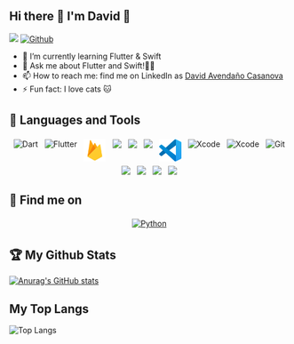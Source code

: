 ## Hi there 👋 I'm David 🤠
![](https://visitor-badge.laobi.icu/badge?page_id=davidac2007.davidac2007) [![Github](https://img.shields.io/github/followers/davidac2007?label=Followers&logo=Github)](https://github.com/davidac2007)


- 🌱 I’m currently learning Flutter & Swift
- 💬 Ask me about Flutter and Swift!💙🧡
- 📫 How to reach me: find me on LinkedIn as [David Avendaño Casanova
](https://www.linkedin.com/in/david-avenda%C3%B1o-casanova/)
- ⚡ Fun fact: I love cats 🐱

## 🧰 Languages and Tools
<p align="center">
<img src="https://pbs.twimg.com/profile_images/993555605078994945/Yr-pWI4G.jpg" alt="Dart" height="40" style="vertical-align:top; margin:4px">
<img src="https://miro.medium.com/max/1000/1*ilC2Aqp5sZd1wi0CopD1Hw.png" alt="Flutter" height="40" style="vertical-align:top; margin:4px">
<img src="https://raw.githubusercontent.com/github/explore/80688e429a7d4ef2fca1e82350fe8e3517d3494d/topics/firebase/firebase.png" height="40" style="vertical-align:top; margin:4px">
<img src="https://upload.wikimedia.org/wikipedia/commons/thumb/1/18/ISO_C%2B%2B_Logo.svg/1200px-ISO_C%2B%2B_Logo.svg.png" height="40" style="vertical-align:top; margin:4px">
<img src="https://blog.desafiolatam.com/wp-content/uploads/2018/05/swift-logo.png" height="40" style="vertical-align:top; margin:4px">
<img src="https://upload.wikimedia.org/wikipedia/commons/1/19/C_Logo.png" height="40" style="vertical-align:top; margin:4px">
<img src="https://raw.githubusercontent.com/github/explore/80688e429a7d4ef2fca1e82350fe8e3517d3494d/topics/visual-studio-code/visual-studio-code.png" alt="VS Code" height="40" style="vertical-align:top; margin:4px">
<img src="https://developer.apple.com/design/human-interface-guidelines/macos/images/app-icon-realistic-materials_2x.png" alt="Xcode" height="40" style="vertical-align:top; margin:4px">
<img src="https://2.bp.blogspot.com/-tzm1twY_ENM/XlCRuI0ZkRI/AAAAAAAAOso/BmNOUANXWxwc5vwslNw3WpjrDlgs9PuwQCLcBGAsYHQ/s1600/pasted%2Bimage%2B0.png" alt="Xcode" height="40" style="vertical-align:top; margin:4px">
<img src="https://jartigag.xyz/assets/images/posts/git.png" alt="Git" height="40" style="vertical-align:top; margin:4px">
<img src="https://github.githubassets.com/images/modules/logos_page/GitHub-Mark.png" height="40" style="vertical-align:top; margin:4px">
<img src="https://w7.pngwing.com/pngs/704/597/png-transparent-computer-icons-command-line-interface-linux-system-console-command-line-icon-miscellaneous-text-rectangle-thumbnail.png" height="40" style="vertical-align:top; margin:4px">
<img src="https://cdn.pixabay.com/photo/2018/05/08/21/29/windows-3384024_960_720.png" height="40" style="vertical-align:top; margin:4px">
<img src="https://encrypted-tbn0.gstatic.com/images?q=tbn:ANd9GcQ6wxqfCtjc5eOKPN8hfbQmdVuA7mB8phMAmA&usqp=CAU" height="40" style="vertical-align:top; margin:4px">

## :email: Find me on
<!--
[<img align="left" alt="DavidAC | LinkedIn" width="40px" src="https://www.google.com/url?sa=i&url=https%3A%2F%2Fwww.flaticon.es%2Ficono-gratis%2Flinkedin_174857&psig=AOvVaw0YAoPv-b5miSfPhLDi8GuU&ust=1629695365735000&source=images&cd=vfe&ved=0CAsQjRxqFwoTCKDE-rzuw_ICFQAAAAAdAAAAABAD" />][linkedin]
-->
<p align="center">
<a href="https://www.linkedin.com/in/david-avenda%C3%B1o-casanova/" target="_blank" rel="noopener noreferrer"> <img src="https://image.flaticon.com/icons/png/512/174/174857.png" alt="Python" height="40" style="vertical-align:top; margin:4px"></a>

## :trophy: My Github Stats

[![Anurag's GitHub stats](https://github-readme-stats.vercel.app/api?username=davidac2007&theme=gotham&show_icons=true)](https://github.com/anuraghazra/github-readme-stats)
  
## My Top Langs
  
![Top Langs](https://github-readme-stats.vercel.app/api/top-langs/?username=davidac2007&theme=tokyonight&layout=compact)

</p>
